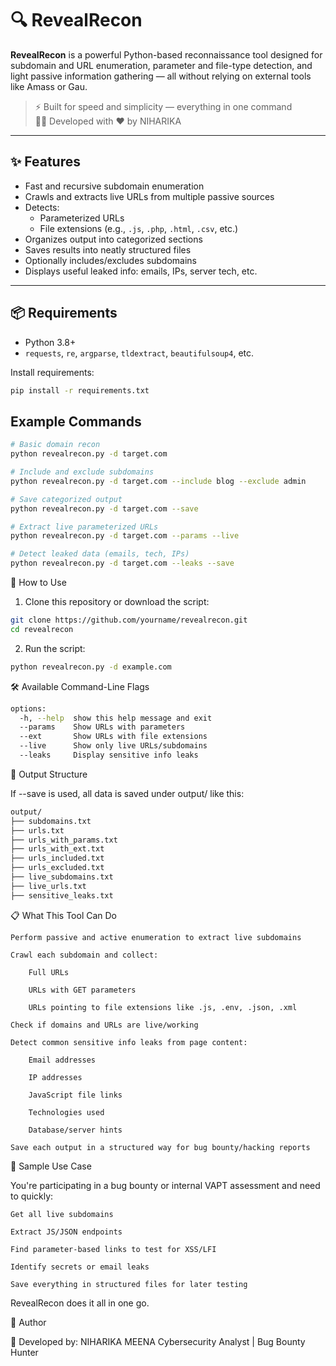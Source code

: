 
# 🔍 RevealRecon

**RevealRecon** is a powerful Python-based reconnaissance tool designed for subdomain and URL enumeration, parameter and file-type detection, and light passive information gathering — all without relying on external tools like Amass or Gau.

> ⚡ Built for speed and simplicity — everything in one command  
> 👩‍💻 Developed with ❤️ by NIHARIKA

---

## ✨ Features

- Fast and recursive subdomain enumeration
- Crawls and extracts live URLs from multiple passive sources
- Detects:
  - Parameterized URLs
  - File extensions (e.g., `.js`, `.php`, `.html`, `.csv`, etc.)
- Organizes output into categorized sections
- Saves results into neatly structured files
- Optionally includes/excludes subdomains
- Displays useful leaked info: emails, IPs, server tech, etc.

---

## 📦 Requirements

- Python 3.8+
- `requests`, `re`, `argparse`, `tldextract`, `beautifulsoup4`, etc.

Install requirements:
```bash
pip install -r requirements.txt

```
##  Example Commands

```bash
# Basic domain recon
python revealrecon.py -d target.com

# Include and exclude subdomains
python revealrecon.py -d target.com --include blog --exclude admin

# Save categorized output
python revealrecon.py -d target.com --save

# Extract live parameterized URLs
python revealrecon.py -d target.com --params --live

# Detect leaked data (emails, tech, IPs)
python revealrecon.py -d target.com --leaks --save

```

🚀 How to Use
1. Clone this repository or download the script:
```bash
git clone https://github.com/yourname/revealrecon.git
cd revealrecon
```
2. Run the script:
```bash
python revealrecon.py -d example.com
```

🛠️ Available Command-Line Flags
```bash
options:
  -h, --help  show this help message and exit
  --params    Show URLs with parameters
  --ext       Show URLs with file extensions
  --live      Show only live URLs/subdomains
  --leaks     Display sensitive info leaks
```

📂 Output Structure

If --save is used, all data is saved under output/ like this:
```bash
output/
├── subdomains.txt
├── urls.txt
├── urls_with_params.txt
├── urls_with_ext.txt
├── urls_included.txt
├── urls_excluded.txt
├── live_subdomains.txt
├── live_urls.txt
├── sensitive_leaks.txt
```


📋 What This Tool Can Do

    Perform passive and active enumeration to extract live subdomains

    Crawl each subdomain and collect:

        Full URLs

        URLs with GET parameters

        URLs pointing to file extensions like .js, .env, .json, .xml

    Check if domains and URLs are live/working

    Detect common sensitive info leaks from page content:

        Email addresses

        IP addresses

        JavaScript file links

        Technologies used

        Database/server hints

    Save each output in a structured way for bug bounty/hacking reports

📎 Sample Use Case

You're participating in a bug bounty or internal VAPT assessment and need to quickly:

    Get all live subdomains

    Extract JS/JSON endpoints

    Find parameter-based links to test for XSS/LFI

    Identify secrets or email leaks

    Save everything in structured files for later testing

RevealRecon does it all in one go.

📌 Author

🧠 Developed by: NIHARIKA MEENA
Cybersecurity Analyst | Bug Bounty Hunter
